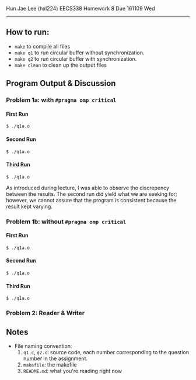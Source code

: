 Hun Jae Lee (hxl224)
EECS338 Homework 8
Due 161109 Wed

---

## How to run:

- `make` to compile all files
- `make q1` to run circular buffer without synchronization.
- `make q2` to run circular buffer with synchronization.
- `make clean` to clean up the output files

## Program Output & Discussion

### Problem 1a: with `#pragma omp critical`

#### First Run

```
$ ./q1a.o

```

#### Second Run

```
$ ./q1a.o

```

#### Third Run

```
$ ./q1a.o

```

As introduced during lecture, I was able to observe the discrepency between the results. The second run did yield what we are seeking for; however, we cannot assure that the program is consistent because the result kept varying.

### Problem 1b: without `#pragma omp critical`

#### First Run

```
$ ./q1a.o
```

#### Second Run

```
$ ./q1a.o
```

#### Third Run

```
$ ./q1a.o
```

### Problem 2: Reader & Writer

## Notes

- File naming convention:
   1. `q1.c`, `q2.c`: source code, each number corresponding to the question number in the assignment.
   2. `makefile`: the makefile
   3. `README.md`: what you're reading right now